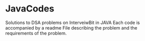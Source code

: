 # JavaCodes
Solutions to DSA problems on InterveiwBit in JAVA
Each code is accompanied by a readme File describing the problem and the requirements of the problem.
